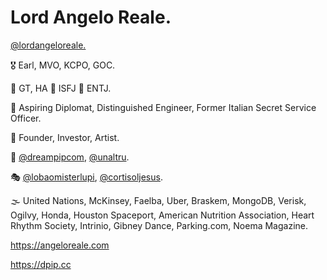 # Lord Angelo Reale.

[@lordangeloreale.](https://instagram.com/lordangeloreale)

🎖️ Earl, MVO, KCPO, GOC.

🧠 GT, HA 🏡 ISFJ 🏢 ENTJ.

💼 Aspiring Diplomat, Distinguished Engineer, Former Italian Secret Service Officer. 

🚀 Founder, Investor, Artist. 

🪷 [@dreampipcom](https://instagram.com/dreampipcom), [@unaltru](https://instagram.com/unaltru).

🎭 [@lobaomisterlupi](https://instagram.com/lobaomisterlupi), [@cortisoljesus](https://instagram.com/cortisoljesus).


🌫️ United Nations, McKinsey, Faelba, Uber, Braskem, MongoDB, Verisk, Ogilvy, Honda, Houston Spaceport,  American Nutrition Association, Heart Rhythm Society, Intrinio, Gibney Dance, Parking.com, Noema Magazine.


https://angeloreale.com

https://dpip.cc
